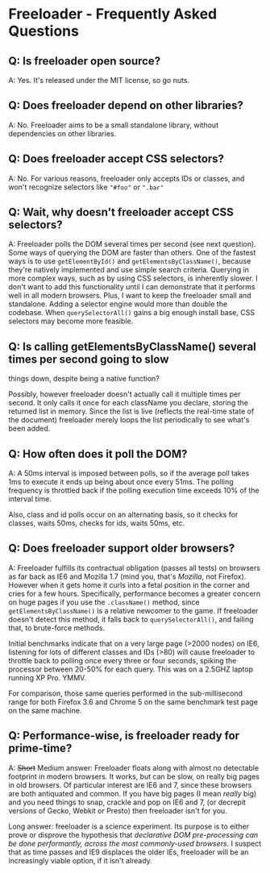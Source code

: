 # Freeloader - Frequently Asked Questions

## Q: Is freeloader open source?

A: Yes. It's released under the MIT license, so go nuts.

## Q: Does freeloader depend on other libraries?

A: No. Freeloader aims to be a small standalone library, without dependencies on
other libraries.

## Q: Does freeloader accept CSS selectors?

A: No. For various reasons, freeloader only accepts IDs or classes, and won't
recognize selectors like <code>"#foo"</code> or <code>".bar"</code>

## Q: Wait, why doesn't freeloader accept CSS selectors?

A: Freeloader polls the DOM several times per second (see next question). Some
ways of querying the DOM are faster than others. One of the fastest ways is to
use <code>getElementById()</code> and <code>getElementsByClassName()</code>,
because they're natively implemented and use simple search criteria. Querying
in more complex ways, such as by using CSS selectors, is inherently slower. I
don't want to add this functionality until I can demonstrate that it performs
well in all modern browsers. Plus, I want to keep the freeloader small and
standalone. Adding a selector engine would more than double the codebase. When
<code>querySelectorAll()</code> gains a big enough install base, CSS selectors
may become more feasible.

## Q: Is calling getElementsByClassName() several times per second going to slow
things down, despite being a native function?

Possibly, however freeloader doesn't actually call it multiple times per second.
It only calls it once for each className you declare, storing the returned list
in memory. Since the list is live (reflects the real-time state of the document)
freeloader merely loops the list periodically to see what's been added.

## Q: How often does it poll the DOM?

A: A 50ms interval is imposed between polls, so if the average poll takes 1ms
to execute it ends up being about once every 51ms. The polling frequency is
throttled back if the polling execution time exceeds 10% of the interval time.

Also, class and id polls occur on an alternating basis, so it checks for
classes, waits 50ms, checks for ids, waits 50ms, etc.

## Q: Does freeloader support older browsers?

A: Freeloader fulfills its contractual obligation (passes all tests) on browsers
as far back as IE6 and Mozilla 1.7 (mind you, that's *Mozilla*, not Firefox).
However when it gets home it curls into a fetal position in the corner and cries
for a few hours. Specifically, performance becomes a greater concern on huge
pages if you use the <code>.className()</code> method, since
<code>getElementsByClassName()</code> is a relative newcomer to the game. If
freeloader doesn't detect this method, it falls back to
<code>querySelectorAll()</code>, and failing that, to brute-force methods.

Initial benchmarks indicate that on a very large page (>2000 nodes) on IE6,
listening for lots of different classes and IDs (>80) will cause freeloader to
throttle back to polling once every three or four seconds, spiking the processor
between 20-50% for each query. This was on a 2.5GHZ laptop running XP Pro. YMMV.

For comparison, those same queries performed in the sub-millisecond range for
both Firefox 3.6 and Chrome 5 on the same benchmark test page on the same
machine.

## Q: Performance-wise, is freeloader ready for prime-time?

A: <del>Short</del> Medium answer: Freeloader floats along with almost no
detectable footprint in modern browsers. It works, but can be slow, on really
big pages in old browsers. Of particular interest are IE6 and 7, since these
browsers are both antiquated and common. If you have big pages (I mean *really*
big) and you need things to snap, crackle and pop on IE6 and 7, (or decrepit
versions of Gecko, Webkit or Presto) then freeloader isn't for you.

Long answer: freeloader is a science experiment. Its purpose is to either prove
or disprove the hypothesis that <em>declarative DOM pre-processing can be done
performantly, across the most commonly-used browsers</em>. I suspect that as
time passes and IE9 displaces the older IEs, freeloader will be an increasingly
viable option, if it isn't already.

